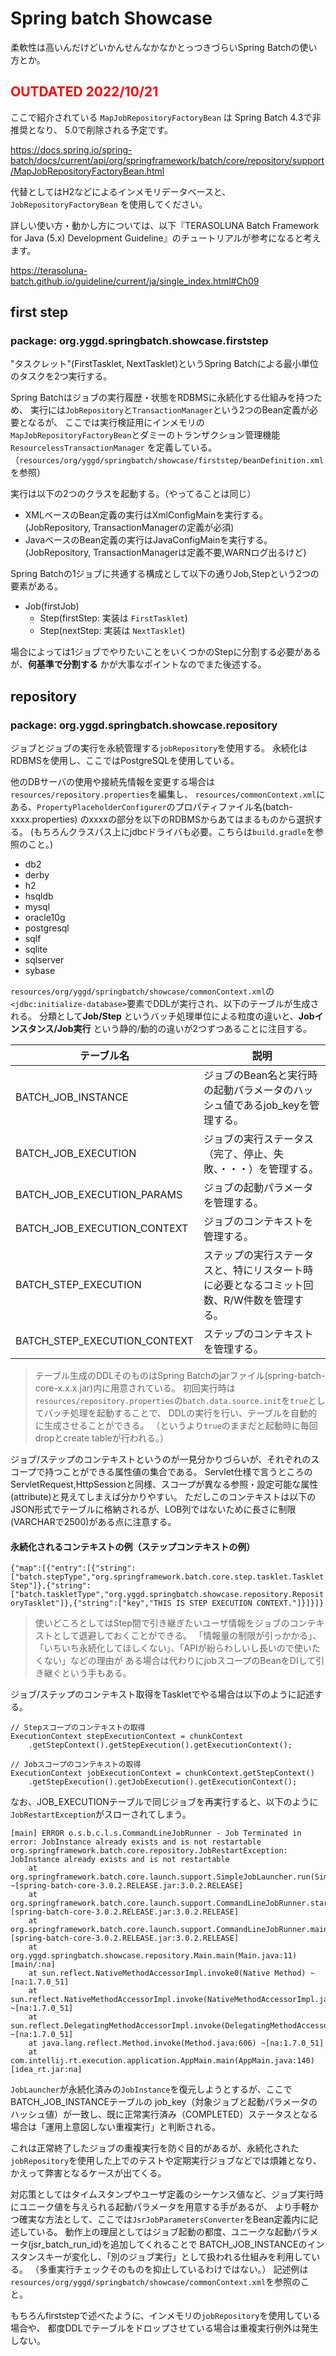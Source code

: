 # Spring batch Showcase

柔軟性は高いんだけどいかんせんなかなかとっつきづらいSpring Batchの使い方とか。

## <span style="color: red; ">OUTDATED 2022/10/21</span>

ここで紹介されている `MapJobRepositoryFactoryBean` は Spring Batch 4.3で非推奨となり、
5.0で削除される予定です。

https://docs.spring.io/spring-batch/docs/current/api/org/springframework/batch/core/repository/support/MapJobRepositoryFactoryBean.html

代替としてはH2などによるインメモリデータベースと、 `JobRepositoryFactoryBean` を使用してください。

詳しい使い方・動かし方については、以下『TERASOLUNA Batch Framework for Java (5.x) Development Guideline』のチュートリアルが参考になると考えます。

https://terasoluna-batch.github.io/guideline/current/ja/single_index.html#Ch09


## first step
### package: org.yggd.springbatch.showcase.firststep

"タスクレット"(FirstTasklet, NextTasklet)というSpring Batchによる最小単位のタスクを2つ実行する。

Spring Batchはジョブの実行履歴・状態をRDBMSに永続化する仕組みを持つため、
実行には`JobRepository`と`TransactionManager`という2つのBean定義が必要となるが、
ここでは実行検証用にインメモリの`MapJobRepositoryFactoryBean`とダミーのトランザクション管理機能`ResourcelessTransactionManager`
を定義している。（`resources/org/yggd/springbatch/showcase/firststep/beanDefinition.xml`を参照）

実行は以下の2つのクラスを起動する。（やってることは同じ）

 * XMLベースのBean定義の実行はXmlConfigMainを実行する。(JobRepository, TransactionManagerの定義が必須)
 * JavaベースのBean定義の実行はJavaConfigMainを実行する。(JobRepository, TransactionManagerは定義不要,WARNログ出るけど)

Spring Batchの1ジョブに共通する構成として以下の通りJob,Stepという2つの要素がある。

 * Job(firstJob)
   * Step(firstStep: 実装は `FirstTasklet`)
   * Step(nextStep: 実装は `NextTasklet`)

場合によっては1ジョブでやりたいことをいくつかのStepに分割する必要があるが、**何基準で分割する** かが大事なポイントなのでまた後述する。

## repository
### package: org.yggd.springbatch.showcase.repository

ジョブとジョブの実行を永続管理する`jobRepository`を使用する。
永続化はRDBMSを使用し、ここではPostgreSQLを使用している。

他のDBサーバの使用や接続先情報を変更する場合は`resources/repository.properties`を編集し、
`resources/commonContext.xml`にある、`PropertyPlaceholderConfigurer`のプロパティファイル名(batch-xxxx.properties)
のxxxxの部分を以下のRDBMSからあてはまるものから選択する。
(もちろんクラスパス上にjdbcドライバも必要。こちらは`build.gradle`を参照のこと。)

 * db2
 * derby
 * h2
 * hsqldb
 * mysql
 * oracle10g
 * postgresql
 * sqlf
 * sqlite
 * sqlserver
 * sybase

`resources/org/yggd/springbatch/showcase/commonContext.xml`の`<jdbc:initialize-database>`要素でDDLが実行され、以下のテーブルが生成される。
分類として**Job/Step** というバッチ処理単位による粒度の違いと、**Jobインスタンス/Job実行** という静的/動的の違いが2つずつあることに注目する。

|テーブル名|説明|
|----------|------|
|BATCH_JOB_INSTANCE|ジョブのBean名と実行時の起動パラメータのハッシュ値であるjob_keyを管理する。|
|BATCH_JOB_EXECUTION|ジョブの実行ステータス（完了、停止、失敗、・・・）を管理する。|
|BATCH_JOB_EXECUTION_PARAMS|ジョブの起動パラメータを管理する。|
|BATCH_JOB_EXECUTION_CONTEXT|ジョブのコンテキストを管理する。|
|BATCH_STEP_EXECUTION|ステップの実行ステータスと、特にリスタート時に必要となるコミット回数、R/W件数を管理する。|
|BATCH_STEP_EXECUTION_CONTEXT|ステップのコンテキストを管理する。|

> テーブル生成のDDLそのものはSpring Batchのjarファイル(spring-batch-core-x.x.x.jar)内に用意されている。
> 初回実行時は`resources/repository.properties`の`batch.data.source.init`を`true`としてバッチ処理を起動することで、
> DDLの実行を行い、テーブルを自動的に生成させることができる。
> （というより`true`のままだと起動時に毎回dropとcreate tableが行われる。）

ジョブ/ステップのコンテキストというのが一見分かりづらいが、それぞれのスコープで持つことができる属性値の集合である。
Servlet仕様で言うところのServletRequest,HttpSessionと同様、スコープが異なる参照・設定可能な属性(attribute)と見えてしまえば分かりやすい。
ただしこのコンテキストは以下のJSON形式でテーブルに格納されるが、LOB列ではないために長さに制限(VARCHARで2500)がある点に注意する。

#### 永続化されるコンテキストの例（ステップコンテキストの例）
`{"map":[{"entry":[{"string":["batch.stepType","org.springframework.batch.core.step.tasklet.TaskletStep"]},{"string":["batch.taskletType","org.yggd.springbatch.showcase.repository.RepositoryTasklet"]},{"string":["key","THIS IS STEP EXECUTION CONTEXT."]}]}]}`

> 使いどころとしてはStep間で引き継ぎたいユーザ情報をジョブのコンテキストとして退避しておくことができる。
> 「情報量の制限が引っかかる」、「いちいち永続化してほしくない」、「APIが紛らわしいし長いので使いたくない」などの理由が
> ある場合は代わりにjobスコープのBeanをDIして引き継ぐという手もある。

ジョブ/ステップのコンテキスト取得をTaskletでやる場合は以下のように記述する。

```:java
// Stepスコープのコンテキストの取得
ExecutionContext stepExecutionContext = chunkContext
    .getStepContext().getStepExecution().getExecutionContext();

// Jobスコープのコンテキストの取得
ExecutionContext jobExecutionContext = chunkContext.getStepContext()
    .getStepExecution().getJobExecution().getExecutionContext();
```

なお、JOB_EXECUTIONテーブルで同じジョブを再実行すると、以下のように`JobRestartException`がスローされてしまう。

```
[main] ERROR o.s.b.c.l.s.CommandLineJobRunner - Job Terminated in error: JobInstance already exists and is not restartable
org.springframework.batch.core.repository.JobRestartException: JobInstance already exists and is not restartable
	at org.springframework.batch.core.launch.support.SimpleJobLauncher.run(SimpleJobLauncher.java:101) ~[spring-batch-core-3.0.2.RELEASE.jar:3.0.2.RELEASE]
	at org.springframework.batch.core.launch.support.CommandLineJobRunner.start(CommandLineJobRunner.java:362) [spring-batch-core-3.0.2.RELEASE.jar:3.0.2.RELEASE]
	at org.springframework.batch.core.launch.support.CommandLineJobRunner.main(CommandLineJobRunner.java:590) [spring-batch-core-3.0.2.RELEASE.jar:3.0.2.RELEASE]
	at org.yggd.springbatch.showcase.repository.Main.main(Main.java:11) [main/:na]
	at sun.reflect.NativeMethodAccessorImpl.invoke0(Native Method) ~[na:1.7.0_51]
	at sun.reflect.NativeMethodAccessorImpl.invoke(NativeMethodAccessorImpl.java:57) ~[na:1.7.0_51]
	at sun.reflect.DelegatingMethodAccessorImpl.invoke(DelegatingMethodAccessorImpl.java:43) ~[na:1.7.0_51]
	at java.lang.reflect.Method.invoke(Method.java:606) ~[na:1.7.0_51]
	at com.intellij.rt.execution.application.AppMain.main(AppMain.java:140) [idea_rt.jar:na]
```

`JobLauncher`が永続化済みの`JobInstance`を復元しようとするが、ここでBATCH_JOB_INSTANCEテーブルの
job_key（対象ジョブと起動パラメータのハッシュ値）が一致し、既に正常実行済み（COMPLETED）ステータスとなる場合は「運用上意図しない重複実行」と判断される。

これは正常終了したジョブの重複実行を防ぐ目的があるが、永続化された`jobRepository`を使用した上でのテストや定期実行ジョブなどでは煩雑となり、
かえって弊害となるケースが出てくる。

対応策としてはタイムスタンプやユーザ定義のシーケンス値など、ジョブ実行時にユニーク値を与えられる起動パラメータを用意する手があるが、
より手軽かつ確実な方法として、ここでは`JsrJobParametersConverter`をBean定義内に記述している。
動作上の理屈としてはジョブ起動の都度、ユニークな起動パラメータ(jsr_batch_run_id)を追加してくれることで
BATCH_JOB_INSTANCEのインスタンスキーが変化し、「別のジョブ実行」として扱われる仕組みを利用している。
（多重実行チェックそのものを抑止しているわけではない。）
記述例は`resources/org/yggd/springbatch/showcase/commonContext.xml`を参照のこと。

もちろんfirststepで述べたように、インメモリの`jobRepository`を使用している場合や、
都度DDLでテーブルをドロップさせている場合は重複実行例外は発生しない。

